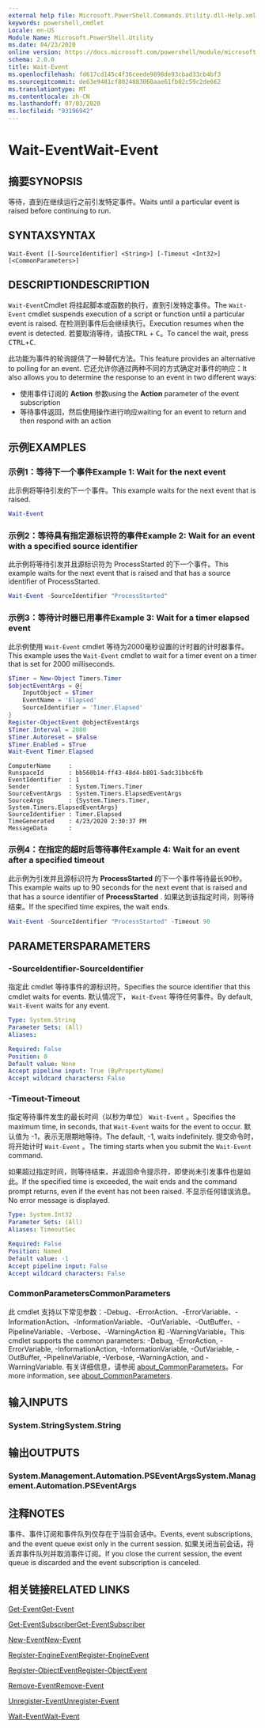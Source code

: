 ```yaml
---
external help file: Microsoft.PowerShell.Commands.Utility.dll-Help.xml
keywords: powershell,cmdlet
Locale: en-US
Module Name: Microsoft.PowerShell.Utility
ms.date: 04/23/2020
online version: https://docs.microsoft.com/powershell/module/microsoft.powershell.utility/wait-event?view=powershell-7&WT.mc_id=ps-gethelp
schema: 2.0.0
title: Wait-Event
ms.openlocfilehash: fd617cd145c4f36ceede9898de93cbad33cb4bf3
ms.sourcegitcommit: de63e9481cf8024883060aae61fb02c59c2de662
ms.translationtype: MT
ms.contentlocale: zh-CN
ms.lasthandoff: 07/03/2020
ms.locfileid: "93196942"
---
```

# <span data-ttu-id="e29f4-103">Wait-Event</span><span class="sxs-lookup"><span data-stu-id="e29f4-103">Wait-Event</span></span>

## <span data-ttu-id="e29f4-104">摘要</span><span class="sxs-lookup"><span data-stu-id="e29f4-104">SYNOPSIS</span></span>
<span data-ttu-id="e29f4-105">等待，直到在继续运行之前引发特定事件。</span><span class="sxs-lookup"><span data-stu-id="e29f4-105">Waits until a particular event is raised before continuing to run.</span></span>

## <span data-ttu-id="e29f4-106">SYNTAX</span><span class="sxs-lookup"><span data-stu-id="e29f4-106">SYNTAX</span></span>

```
Wait-Event [[-SourceIdentifier] <String>] [-Timeout <Int32>] [<CommonParameters>]
```

## <span data-ttu-id="e29f4-107">DESCRIPTION</span><span class="sxs-lookup"><span data-stu-id="e29f4-107">DESCRIPTION</span></span>

<span data-ttu-id="e29f4-108">`Wait-Event`Cmdlet 将挂起脚本或函数的执行，直到引发特定事件。</span><span class="sxs-lookup"><span data-stu-id="e29f4-108">The `Wait-Event` cmdlet suspends execution of a script or function until a particular event is raised.</span></span> <span data-ttu-id="e29f4-109">在检测到事件后会继续执行。</span><span class="sxs-lookup"><span data-stu-id="e29f4-109">Execution resumes when the event is detected.</span></span> <span data-ttu-id="e29f4-110">若要取消等待，请按<kbd>CTRL</kbd> + <kbd>C</kbd>。</span><span class="sxs-lookup"><span data-stu-id="e29f4-110">To cancel the wait, press <kbd>CTRL</kbd>+<kbd>C</kbd>.</span></span>

<span data-ttu-id="e29f4-111">此功能为事件的轮询提供了一种替代方法。</span><span class="sxs-lookup"><span data-stu-id="e29f4-111">This feature provides an alternative to polling for an event.</span></span> <span data-ttu-id="e29f4-112">它还允许你通过两种不同的方式确定对事件的响应：</span><span class="sxs-lookup"><span data-stu-id="e29f4-112">It also allows you to determine the response to an event in two different ways:</span></span>

- <span data-ttu-id="e29f4-113">使用事件订阅的 **Action** 参数</span><span class="sxs-lookup"><span data-stu-id="e29f4-113">using the **Action** parameter of the event subscription</span></span>
- <span data-ttu-id="e29f4-114">等待事件返回，然后使用操作进行响应</span><span class="sxs-lookup"><span data-stu-id="e29f4-114">waiting for an event to return and then respond with an action</span></span>

## <span data-ttu-id="e29f4-115">示例</span><span class="sxs-lookup"><span data-stu-id="e29f4-115">EXAMPLES</span></span>

### <span data-ttu-id="e29f4-116">示例1：等待下一个事件</span><span class="sxs-lookup"><span data-stu-id="e29f4-116">Example 1: Wait for the next event</span></span>

<span data-ttu-id="e29f4-117">此示例将等待引发的下一个事件。</span><span class="sxs-lookup"><span data-stu-id="e29f4-117">This example waits for the next event that is raised.</span></span>

```powershell
Wait-Event
```

### <span data-ttu-id="e29f4-118">示例2：等待具有指定源标识符的事件</span><span class="sxs-lookup"><span data-stu-id="e29f4-118">Example 2: Wait for an event with a specified source identifier</span></span>

<span data-ttu-id="e29f4-119">此示例将等待引发并且源标识符为 ProcessStarted 的下一个事件。</span><span class="sxs-lookup"><span data-stu-id="e29f4-119">This example waits for the next event that is raised and that has a source identifier of ProcessStarted.</span></span>

```powershell
Wait-Event -SourceIdentifier "ProcessStarted"
```

### <span data-ttu-id="e29f4-120">示例3：等待计时器已用事件</span><span class="sxs-lookup"><span data-stu-id="e29f4-120">Example 3: Wait for a timer elapsed event</span></span>

<span data-ttu-id="e29f4-121">此示例使用 `Wait-Event` cmdlet 等待为2000毫秒设置的计时器的计时器事件。</span><span class="sxs-lookup"><span data-stu-id="e29f4-121">This example uses the `Wait-Event` cmdlet to wait for a timer event on a timer that is set for 2000 milliseconds.</span></span>

```powershell
$Timer = New-Object Timers.Timer
$objectEventArgs = @{
    InputObject = $Timer
    EventName = 'Elapsed'
    SourceIdentifier = 'Timer.Elapsed'
}
Register-ObjectEvent @objectEventArgs
$Timer.Interval = 2000
$Timer.Autoreset = $False
$Timer.Enabled = $True
Wait-Event Timer.Elapsed
```

```Output
ComputerName     :
RunspaceId       : bb560b14-ff43-48d4-b801-5adc31bbc6fb
EventIdentifier  : 1
Sender           : System.Timers.Timer
SourceEventArgs  : System.Timers.ElapsedEventArgs
SourceArgs       : {System.Timers.Timer, System.Timers.ElapsedEventArgs}
SourceIdentifier : Timer.Elapsed
TimeGenerated    : 4/23/2020 2:30:37 PM
MessageData      :
```

### <span data-ttu-id="e29f4-122">示例4：在指定的超时后等待事件</span><span class="sxs-lookup"><span data-stu-id="e29f4-122">Example 4: Wait for an event after a specified timeout</span></span>

<span data-ttu-id="e29f4-123">此示例为引发并且源标识符为 **ProcessStarted** 的下一个事件等待最长90秒。</span><span class="sxs-lookup"><span data-stu-id="e29f4-123">This example waits up to 90 seconds for the next event that is raised and that has a source identifier of **ProcessStarted** .</span></span> <span data-ttu-id="e29f4-124">如果达到该指定时间，则等待结束。</span><span class="sxs-lookup"><span data-stu-id="e29f4-124">If the specified time expires, the wait ends.</span></span>

```powershell
Wait-Event -SourceIdentifier "ProcessStarted" -Timeout 90
```

## <span data-ttu-id="e29f4-125">PARAMETERS</span><span class="sxs-lookup"><span data-stu-id="e29f4-125">PARAMETERS</span></span>

### <span data-ttu-id="e29f4-126">-SourceIdentifier</span><span class="sxs-lookup"><span data-stu-id="e29f4-126">-SourceIdentifier</span></span>

<span data-ttu-id="e29f4-127">指定此 cmdlet 等待事件的源标识符。</span><span class="sxs-lookup"><span data-stu-id="e29f4-127">Specifies the source identifier that this cmdlet waits for events.</span></span>
<span data-ttu-id="e29f4-128">默认情况下， `Wait-Event` 等待任何事件。</span><span class="sxs-lookup"><span data-stu-id="e29f4-128">By default, `Wait-Event` waits for any event.</span></span>

```yaml
Type: System.String
Parameter Sets: (All)
Aliases:

Required: False
Position: 0
Default value: None
Accept pipeline input: True (ByPropertyName)
Accept wildcard characters: False
```

### <span data-ttu-id="e29f4-129">-Timeout</span><span class="sxs-lookup"><span data-stu-id="e29f4-129">-Timeout</span></span>

<span data-ttu-id="e29f4-130">指定等待事件发生的最长时间（以秒为单位） `Wait-Event` 。</span><span class="sxs-lookup"><span data-stu-id="e29f4-130">Specifies the maximum time, in seconds, that `Wait-Event` waits for the event to occur.</span></span> <span data-ttu-id="e29f4-131">默认值为 -1，表示无限期地等待。</span><span class="sxs-lookup"><span data-stu-id="e29f4-131">The default, -1, waits indefinitely.</span></span> <span data-ttu-id="e29f4-132">提交命令时，将开始计时 `Wait-Event` 。</span><span class="sxs-lookup"><span data-stu-id="e29f4-132">The timing starts when you submit the `Wait-Event` command.</span></span>

<span data-ttu-id="e29f4-133">如果超过指定时间，则等待结束，并返回命令提示符，即使尚未引发事件也是如此。</span><span class="sxs-lookup"><span data-stu-id="e29f4-133">If the specified time is exceeded, the wait ends and the command prompt returns, even if the event has not been raised.</span></span> <span data-ttu-id="e29f4-134">不显示任何错误消息。</span><span class="sxs-lookup"><span data-stu-id="e29f4-134">No error message is displayed.</span></span>

```yaml
Type: System.Int32
Parameter Sets: (All)
Aliases: TimeoutSec

Required: False
Position: Named
Default value: -1
Accept pipeline input: False
Accept wildcard characters: False
```

### <span data-ttu-id="e29f4-135">CommonParameters</span><span class="sxs-lookup"><span data-stu-id="e29f4-135">CommonParameters</span></span>

<span data-ttu-id="e29f4-136">此 cmdlet 支持以下常见参数：-Debug、-ErrorAction、-ErrorVariable、-InformationAction、-InformationVariable、-OutVariable、-OutBuffer、-PipelineVariable、-Verbose、-WarningAction 和 -WarningVariable。</span><span class="sxs-lookup"><span data-stu-id="e29f4-136">This cmdlet supports the common parameters: -Debug, -ErrorAction, -ErrorVariable, -InformationAction, -InformationVariable, -OutVariable, -OutBuffer, -PipelineVariable, -Verbose, -WarningAction, and -WarningVariable.</span></span> <span data-ttu-id="e29f4-137">有关详细信息，请参阅 [about_CommonParameters](https://go.microsoft.com/fwlink/?LinkID=113216)。</span><span class="sxs-lookup"><span data-stu-id="e29f4-137">For more information, see [about_CommonParameters](https://go.microsoft.com/fwlink/?LinkID=113216).</span></span>

## <span data-ttu-id="e29f4-138">输入</span><span class="sxs-lookup"><span data-stu-id="e29f4-138">INPUTS</span></span>

### <span data-ttu-id="e29f4-139">System.String</span><span class="sxs-lookup"><span data-stu-id="e29f4-139">System.String</span></span>

## <span data-ttu-id="e29f4-140">输出</span><span class="sxs-lookup"><span data-stu-id="e29f4-140">OUTPUTS</span></span>

### <span data-ttu-id="e29f4-141">System.Management.Automation.PSEventArgs</span><span class="sxs-lookup"><span data-stu-id="e29f4-141">System.Management.Automation.PSEventArgs</span></span>

## <span data-ttu-id="e29f4-142">注释</span><span class="sxs-lookup"><span data-stu-id="e29f4-142">NOTES</span></span>

<span data-ttu-id="e29f4-143">事件、事件订阅和事件队列仅存在于当前会话中。</span><span class="sxs-lookup"><span data-stu-id="e29f4-143">Events, event subscriptions, and the event queue exist only in the current session.</span></span> <span data-ttu-id="e29f4-144">如果关闭当前会话，将丢弃事件队列并取消事件订阅。</span><span class="sxs-lookup"><span data-stu-id="e29f4-144">If you close the current session, the event queue is discarded and the event subscription is canceled.</span></span>

## <span data-ttu-id="e29f4-145">相关链接</span><span class="sxs-lookup"><span data-stu-id="e29f4-145">RELATED LINKS</span></span>

[<span data-ttu-id="e29f4-146">Get-Event</span><span class="sxs-lookup"><span data-stu-id="e29f4-146">Get-Event</span></span>](Get-Event.md)

[<span data-ttu-id="e29f4-147">Get-EventSubscriber</span><span class="sxs-lookup"><span data-stu-id="e29f4-147">Get-EventSubscriber</span></span>](Get-EventSubscriber.md)

[<span data-ttu-id="e29f4-148">New-Event</span><span class="sxs-lookup"><span data-stu-id="e29f4-148">New-Event</span></span>](New-Event.md)

[<span data-ttu-id="e29f4-149">Register-EngineEvent</span><span class="sxs-lookup"><span data-stu-id="e29f4-149">Register-EngineEvent</span></span>](Register-EngineEvent.md)

[<span data-ttu-id="e29f4-150">Register-ObjectEvent</span><span class="sxs-lookup"><span data-stu-id="e29f4-150">Register-ObjectEvent</span></span>](Register-ObjectEvent.md)

[<span data-ttu-id="e29f4-151">Remove-Event</span><span class="sxs-lookup"><span data-stu-id="e29f4-151">Remove-Event</span></span>](Remove-Event.md)

[<span data-ttu-id="e29f4-152">Unregister-Event</span><span class="sxs-lookup"><span data-stu-id="e29f4-152">Unregister-Event</span></span>](Unregister-Event.md)

[<span data-ttu-id="e29f4-153">Wait-Event</span><span class="sxs-lookup"><span data-stu-id="e29f4-153">Wait-Event</span></span>](Wait-Event.md)
